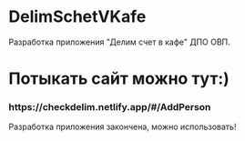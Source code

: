 # DelimSchetVKafe
Разработка приложения "Делим счет в кафе" ДПО ОВП.
<h1>Потыкать сайт можно тут:)</h1>
<h3>https://checkdelim.netlify.app/#/AddPerson</h3>
Разработка приложения закончена, можно использовать!
